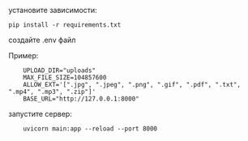установите зависимости:
            
    pip install -r requirements.txt


создайте .env файл



Пример:

        UPLOAD_DIR="uploads"
        MAX_FILE_SIZE=104857600
        ALLOW_EXT='[".jpg", ".jpeg", ".png", ".gif", ".pdf", ".txt", ".mp4", ".mp3", ".zip"]'
        BASE_URL="http://127.0.0.1:8000"



запустите сервер:

        uvicorn main:app --reload --port 8000
